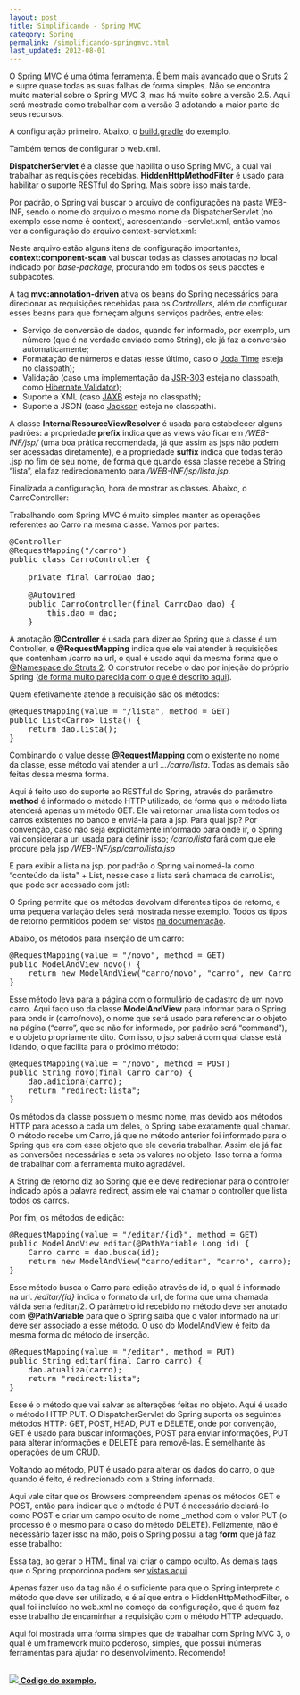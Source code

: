 ```yaml
---
layout: post
title: Simplificando - Spring MVC
category: Spring
permalink: /simplificando-springmvc.html
last_updated: 2012-08-01
---
```


O Spring MVC é uma ótima ferramenta. É bem mais avançado que o Sruts 2 e supre quase todas as
suas falhas de forma simples. Não se encontra muito material sobre o Spring MVC 3, mas há 
muito sobre a versão 2.5. Aqui será mostrado como trabalhar com a versão 3 adotando a maior 
parte de seus recursos.

A configuração primeiro. Abaixo, o [build.gradle][10] do exemplo.

<script src="https://gist.github.com/3229414.js?file=build.gradle"></script>

Também temos de configurar o web.xml.

<script src="https://gist.github.com/3229414.js?file=web.xml"></script>

**DispatcherServlet** é a classe que habilita o uso Spring MVC, a qual vai trabalhar as 
requisições recebidas. **HiddenHttpMethodFilter** é usado para habilitar o suporte RESTful do 
Spring. Mais sobre isso mais tarde.

Por padrão, o Spring vai buscar o arquivo de configurações na pasta WEB-INF, sendo o nome do
arquivo o mesmo nome da DispatcherServlet (no exemplo esse nome é context), acrescentando 
–servlet.xml, então vamos ver a configuração do arquivo context-servlet.xml:

<script src="https://gist.github.com/3229414.js?file=context-servlet.xml"></script>

Neste arquivo estão alguns itens de configuração importantes, **context:component-scan** vai 
buscar todas as classes anotadas no local indicado por *base-package*, procurando em todos os 
seus pacotes e subpacotes.

A tag **mvc:annotation-driven** ativa os beans do Spring necessários para direcionar as 
requisições recebidas para os *Controllers*, além de configurar esses beans para que forneçam 
alguns serviços padrões, entre eles:

* Serviço de conversão de dados, quando for informado, por exemplo, um número (que é na verdade 
enviado como String), ele já faz a conversão automaticamente;
* Formatação de números e datas (esse último, caso o [Joda Time][1] esteja no classpath);
* Validação (caso uma implementação da [JSR-303][2] esteja no classpath, como 
[Hibernate Validator][3]);
* Suporte a XML (caso [JAXB][4] esteja no classpath);
* Suporte a JSON (caso [Jackson][5] esteja no classpath).

A classe **InternalResourceViewResolver** é usada para estabelecer alguns padrões: a propriedade 
**prefix** indica que as views vão ficar em */WEB-INF/jsp/* (uma boa prática recomendada, já 
que assim as jsps não podem ser acessadas diretamente), e a propriedade **suffix** indica que 
todas terão .jsp no fim de seu nome, de forma que quando essa classe recebe a String “lista”, 
ela faz redirecionamento para */WEB-INF/jsp/lista.jsp*.

Finalizada a configuração, hora de mostrar as classes. Abaixo, o CarroController:

<script src="https://gist.github.com/3229414.js?file=CarroController.java"></script>

Trabalhando com Spring MVC é muito simples manter as operações referentes ao Carro na mesma 
classe. Vamos por partes:

<pre>
@Controller
@RequestMapping<span class="b">(</span><span class="str">"/carro"</span><span class="b">)
public class</span> <span class="cl">CarroController</span> <span class="b">{

	private final</span> CarroDao dao;

	@Autowired
	<span class="b">public</span> <span class="mc">CarroController</span>(<span class="b">final</span> CarroDao dao) <span class="b">{
		this.</span>dao <span class="b">=</span> dao<span class="b">;
	}</span>
</pre>

A anotação **@Controller** é usada para dizer ao Spring que a classe é um Controller, e 
**@RequestMapping** indica que ele vai atender à requisições que contenham /carro na url, o 
qual é usado aqui da mesma forma que o [@Namespace do Struts 2][6]. O construtor recebe o dao
por injeção do próprio Spring ([de forma muito parecida com o que é descrito aqui][9]).

Quem efetivamente atende a requisição são os métodos:

<pre>
@RequestMapping<span class="b">(</span>value <span class="b">=</span> <span class="str">"/lista"</span>, method = GET<span class="b">)
public</span> List&lt;Carro&gt; lista<span class="b">() {
	return</span> dao.<span class="at">lista</span><span class="b">();
}</span></pre>

Combinando o value desse **@RequestMapping** com o existente no nome da classe, esse método 
vai atender a url *.../carro/lista*. Todas as demais são feitas dessa mesma forma.

Aqui é feito uso do suporte ao RESTful do Spring, através do parâmetro **method** é informado 
o método HTTP utilizado, de forma que o método lista atenderá apenas um método GET. Ele vai 
retornar uma lista com todos os carros existentes no banco e enviá-la para a jsp. Para qual 
jsp? Por convenção, caso não seja explicitamente informado para onde ir, o Spring vai 
considerar a url usada para definir isso; */carro/lista* fará com que ele procure pela jsp 
*/WEB-INF/jsp/carro/lista.jsp*

E para exibir a lista na jsp, por padrão o Spring vai nomeá-la como “conteúdo da lista" + List, 
nesse caso a lista será chamada de carroList, que pode ser acessado com jstl:

<script src="https://gist.github.com/3229414.js?file=lista.jsp"></script>

O Spring permite que os métodos devolvam diferentes tipos de retorno, e uma pequena variação 
deles será mostrada nesse exemplo. Todos os tipos de retorno permitidos podem ser vistos 
[na documentação][7].

Abaixo, os métodos para inserção de um carro:

<pre>
@RequestMapping<span class="b">(</span>value <span class="b">=</span> <span class="str">"/novo"</span>, method <span class="b">=</span> GET<span class="b">)
public</span> ModelAndView <span class="mc">novo</span><span class="b">() {
	return new</span> <span class="mc">ModelAndView</span><span class="b">(</span><span class="str">"carro/novo"</span>, <span class="str">"carro"</span><span class="b">, new</span> Carro<span class="b">());</span>
}</pre>

Esse método leva para a página com o formulário de cadastro de um novo carro. Aqui faço uso da 
classe **ModelAndView** para informar para o Spring para onde ir (carro/novo), o nome que será 
usado para referenciar o objeto na página (“carro”, que se não for informado, por padrão será 
“command”), e o objeto propriamente dito. Com isso, o jsp saberá com qual classe está lidando, 
o que facilita para o próximo método:

<pre>
@RequestMapping<span class="b">(</span>value <span class="b">=</span> <span class="str">"/novo"</span>, method <span class="b">=</span> POST<span class="b">)
public</span> String <span class="mc">novo</span><span class="b">(final</span> Carro carro<span class="b">) {</span>
	dao.<span class="at">adiciona</span><span class="b">(</span>carro<span class="b">);
	return</span> <span class="str">"redirect:lista"</span><span class="b">;
}</span></pre>

Os métodos da classe possuem o mesmo nome, mas devido aos métodos HTTP para acesso a cada um 
deles, o Spring sabe exatamente qual chamar. O método recebe um Carro, já que no método 
anterior foi informado para o Spring que era com esse objeto que ele deveria trabalhar. Assim 
ele já faz as conversões necessárias e seta os valores no objeto. Isso torna a forma de 
trabalhar com a ferramenta muito agradável.

A String de retorno diz ao Spring que ele deve redirecionar para o controller indicado após a 
palavra redirect, assim ele vai chamar o controller que lista todos os carros.

Por fim, os métodos de edição:

<pre>
@RequestMapping<span class="b">(</span>value <span class="b">=</span> <span class="str">"/editar/{id}"</span>, method <span class="b">=</span> GET<span class="b">)
public</span> ModelAndView <span class="mc">editar</span><span class="b">(</span>@PathVariable Long id<span class="b">) {</span>
	Carro carro <span class="b">=</span> dao.<span class="at">busca</span><span class="b">(</span>id<span class="b">);
	return new</span> <span class="mc">ModelAndView</span><span class="b">(</span><span class="str">"carro/editar"</span>, <span class="str">"carro"</span>, carro<span class="b">);
}</span></pre>

Esse método busca o Carro para edição através do id, o qual é informado na url. */editar/{id}* 
indica o formato da url, de forma que uma chamada válida seria /editar/2. O parâmetro id 
recebido no método deve ser anotado com **@PathVariable** para que o Spring saiba que o valor 
informado na url deve ser associado a esse método. O uso do ModelAndView é feito da mesma 
forma do método de inserção.

<pre>
@RequestMapping<span class="b">(</span>value <span class="b">=</span> <span class="str">"/editar"</span>, method <span class="b">=</span> PUT<span class="b">)
public</span> String <span class="mc">editar</span><span class="b">(final</span> Carro carro<span class="b">) {</span>
	dao.<span class="at">atualiza</span><span class="b">(</span>carro<span class="b">);
	return</span> <span class="str">"redirect:lista"</span><span class="b">;
}</span></pre>

Esse é o método que vai salvar as alterações feitas no objeto. Aqui é usado o método HTTP 
PUT. O DispatcherServlet do Spring suporta os seguintes métodos HTTP: GET, POST, HEAD, PUT e 
DELETE, onde por convenção, GET é usado para buscar informações, POST para enviar informações, 
PUT para alterar informações e DELETE para removê-las. É semelhante às operações de um CRUD.

Voltando ao método, PUT é usado para alterar os dados do carro, o que quando é feito, é 
redirecionado com a String informada.

Aqui vale citar que os Browsers compreendem apenas os métodos GET e POST, então para indicar 
que o método é PUT é necessário declará-lo como POST e criar um campo oculto de nome _method 
com o valor PUT (o processo é o mesmo para o caso do método DELETE). Felizmente, não é 
necessário fazer isso na mão, pois o Spring possui a tag **form** que já faz esse trabalho:

<script src="https://gist.github.com/3229414.js?file=editar.jsp"></script>

Essa tag, ao gerar o HTML final vai criar o campo oculto. As demais tags que o Spring 
proporciona podem ser [vistas aqui][8].

Apenas fazer uso da tag não é o suficiente para que o Spring interprete o método que deve ser 
utilizado, e é aí que entra o HiddenHttpMethodFilter, o qual foi incluído no web.xml no começo 
da configuração, que é quem faz esse trabalho de encaminhar a requisição com o método HTTP 
adequado.

Aqui foi mostrada uma forma simples que de trabalhar com Spring MVC 3, o qual é um framework 
muito poderoso, simples, que possui inúmeras ferramentas para ajudar no desenvolvimento. Recomendo!

<br>
<a href="https://github.com/juliano/simpledev/tree/master/spring">
  <img src="/images/github.png"> <strong>Código do exemplo.</strong>
</a>

[1]: http://joda-time.sourceforge.net/
[2]: http://jcp.org/en/jsr/detail?id=303
[3]: http://www.hibernate.org/subprojects/validator.html
[4]: http://jaxb.java.net/
[5]: http://jackson.codehaus.org/
[6]: /simplificando-struts2.html
[7]: http://static.springsource.org/spring/docs/3.1.x/spring-framework-reference/html/mvc.html
[8]: http://static.springsource.org/spring/docs/3.1.x/spring-framework-reference/html/view.html#view-jsp-formtaglib
[9]: /struts2-spring.html
[10]: /simplificando-gradle.html
